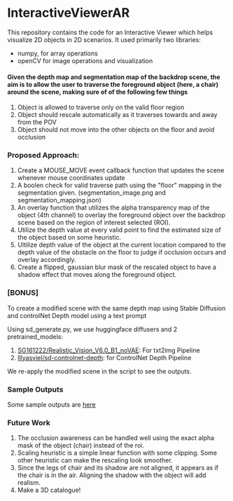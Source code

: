 # InteractiveViewerAR

This repository contains the code for an Interactive Viewer which helps visualize 2D objects in 2D scenarios.
It used primarily two libraries:
- numpy, for array operations
- openCV for image operations and visualization

#### Given the depth map and segmentation map of the backdrop scene, the aim is to allow the user to traverse the foreground object (here, a chair) around the scene, making sure of of the following few things

1. Object is allowed to traverse only on the valid floor region
2. Object should rescale automatically as it traverses towards and away from the POV
3. Object should not move into the other objects on the floor and avoid occlusion

### Proposed Approach:
1. Create a MOUSE_MOVE event callback function that updates the scene whenever mouse coordinates update
2. A boolen check for valid traverse path using the "floor" mapping in the segmentation given. (segmentation_image.png and segmentation_mapping.json)
3. An overlay function that utilizes the alpha transparency map of the object (4th channel) to overlay the foreground object over the backdrop scene based on the region of interest selected (ROI).
4. Utilize the depth value at every valid point to find the estimated size of the object based on some heuristic.
5. Ultilize depth value of the object at the current location compared to the depth value of the obstacle on the floor to judge if occlusion occurs and overlay accordingly.
6. Create a flipped, gaussian blur mask of the rescaled object to have a shadow effect that moves along the foreground object.


### [BONUS]
To create a modified scene with the same depth map using Stable Diffusion and controlNet Depth model using a text prompt

Using sd_generate.py, we use huggingface diffusers and 2 pretrained_models:
1. <a href="https://huggingface.co/SG161222/Realistic_Vision_V6.0_B1_noVAE">SG161222/Realistic_Vision_V6.0_B1_noVAE</a>: For txt2img Pipeline
2. <a href="https://huggingface.co/lllyasviel/sd-controlnet-depth/tree/main">lllyasviel/sd-controlnet-depth</a>: for ControlNet Depth Pipeline

We re-apply the modified scene in the script to see the outputs.

### Sample Outputs
Some sample outputs are <a href="https://drive.google.com/drive/folders/19weCRBBkRKlqq-WIj9pFrcUxmjsvNA7l?usp=sharing">here</a>

### Future Work
1. The occlusion awareness can be handled well using the exact alpha mask of the object (chair) instead of the roi.
2. Scaling heuristic is a simple linear function with some clipping. Some other heuristic can make the rescaling look smoother.
3. Since the legs of chair and its shadow are not aligned, it appears as if the chair is in the air. Aligning the shadow with the object will add realism.
4. Make a 3D catalogue!
